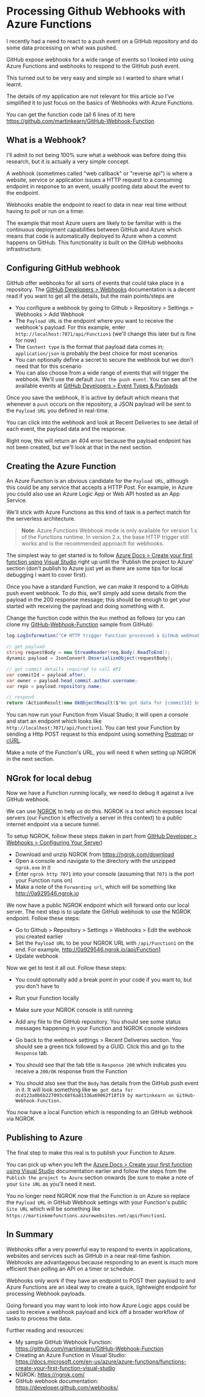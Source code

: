 # Processing Github Webhooks with Azure Functions

I recently had a need to react to a push event on a GitHub repository and do some data processing on what was pushed. 

GitHub expose webhooks for a wide range of events so I looked into using Azure Functions and webhooks to respond to the GitHub push event.

This turned out to be very easy and simple so I wanted to share what I learnt.

The details of my application are not relevant for this article so I've simplified it to just focus on the basics of Webhooks with Azure Functions.

You can get the function code (all 6 lines of it) here <https://github.com/martinkearn/GitHub-Webhook-Function>

## What is a Webhook?

I'll admit to not being 100% sure what a webhook was before doing this research, but it is actually a very simple concept.

A webhook (sometimes called "web callback" or "reverse api") is where a website, service or application issues a HTTP request to a consuming endpoint in response to an event, usually posting data about the event to the endpoint.

Webhooks enable the endpoint to react to data in near real time without having to poll or run on a timer.

The example that most Azure users are likely to be familiar with is the continuous deployment capabilities between GitHub and Azure which means that code is automatically deployed to Azure when a commit happens on GitHub. This functionality is built on the GitHub webhooks infrastructure.

## Configuring GitHub webhook

GitHub offer webhooks for all sorts of events that could take place in a repository. The [GitHub Developers > Webhooks](https://developer.github.com/webhooks/) documentation is a decent read if you want to get all the details, but the main points/steps are

* You configure a webhook by going to Github > Repository > Settings > Webhooks > Add Webhook
* The `Payload URL` is the endpoint where you want to receive the webhook's payload. For this example, enter `http://localhost:7071/api/Function1` (we'll change this later but is fine for now)
* The `Content type` is the format that payload data comes in; `application/json` is probably the best choice for most scenarios
* You can optionally define a secret to secure the webhook but we don't need that for this scenario
* You can also choose from a wide range of events that will trigger the webhook. We'll use the default `Just the push event`. You can see all the available events at [GitHub Developers > Event Types & Payloads](https://developer.github.com/v3/activity/events/types/)

Once you save the webhook, it is active by default which means that whenever a `push` occurs on the repository, a JSON payload will be sent to the `Payload URL` you defined in real-time.

You can click into the webhook and look at Recent Deliveries to see detail of each event, the payload data and the response.

Right now, this will return an 404 error because the payload endpoint has not been created, but we'll look at that in the next section.

## Creating the Azure Function

An Azure Function is an obvious candidate for the `Payload URL`, although this could be any service that accepts a HTTP Post. For example, in Azure you could also use an Azure Logic App or Web API hosted as an App Service.

We'll stick with Azure Functions as this kind of task is a perfect match for the serverless architecture. 

> **Note**: Azure Functions Webhook mode is only available for version 1.x of the Functions runtime. In version 2.x, the base HTTP trigger still works and is the recommended approach for webhooks.

The simplest way to get started is to follow [Azure Docs > Create your first function using Visual Studio](https://docs.microsoft.com/en-us/azure/azure-functions/functions-create-your-first-function-visual-studio) right up until the 'Publish the project to Azure' section (don't publish to Azure just yet as there are some tips for local debugging I want to cover first).

Once you have a standard Function, we can make it respond to a GitHub push event webhook. To do this, we'll simply add some details from the payload in the 200 response message; this should be enough to get your started with receiving the payload and doing something with it.

Change the function code within the `Run` method as follows (or you can clone my [GitHub-Webhook-Function](https://github.com/martinkearn/GitHub-Webhook-Function) sample from GitHub):

```c#
log.LogInformation("C# HTTP trigger function processed a GitHub webhook request.");

// get payload
string requestBody = new StreamReader(req.Body).ReadToEnd();
dynamic payload = JsonConvert.DeserializeObject(requestBody);

// get commit details required to call API
var commitId = payload.after;
var owner = payload.head_commit.author.username;
var repo = payload.repository.name;

// respond
return (ActionResult)new OkObjectResult($"We got data for {commitId} by {owner} on {repo}.");
```

You can now run your Function from Visual Studio; it will open a console and start an endpoint which looks like `http://localhost:7071/api/Function1`. You can test your Function by sending a Http POST request to this endpoint using something [Postman](https://www.getpostman.com/) or [cURL](https://curl.haxx.se/). 

Make a note of the Function's URL, you will need it when setting up NGROK in the next section.

## NGrok for local debug

Now we have a Function running locally, we need to debug it against a live GitHub webhook.

We can use [NGROK](https://ngrok.com/) to help us do this. NGROK is a tool which exposes local servers (our Function is effectively a server in this context) to a public internet endpoint via a secure tunnel.

To setup NGROK, follow these steps (taken in part from [GitHub Developer > Webhooks > Configuring Your Server](https://developer.github.com/webhooks/configuring/))

* Download and unzip NGROK from <https://ngrok.com/download>
* Open a console and navigate to the directory with the unzipped `ngrok.exe` in it
* Enter `ngrok http 7071` into your console (assuming that `7071` is the port your Function runs on)
* Make a note of the `Forwarding url`, which will be something like <http://0a929546.ngrok.io>

We now have a public NGROK endpoint which will forward onto our local server. The next step is to update the GitHub webhook to use the NGROK endpoint. Follow these steps:

* Go to Github > Repository > Settings > Webhooks > Edit the webhook you created earlier
* Set the `Payload URL` to be your NGROK URL with `/api/Function1` on the end. For example, <http://0a929546.ngrok.io/api/Function1>
* Update webhook

Now we get to test it all out. Follow these steps:

* You could optionally add a break point in your code if you want to, but you don't have to
* Run your Function locally
* Make sure your NGROK console is still running
* Add any file to the GitHub repository. You should see some status messages happening in your Function and NGROK console windows
* Go back to the webhook settings > Recent Deliveries section. You should see a green tick followed by a GUID. Click this and go to the `Response` tab.

* You should see that the tab title is `Response 200` which indicates you receive a `200/OK` response from the Function
* You should also see that the `Body` has details from the GitHub push event in it. It will look something like `We got data for dcd123a0b6b227093c68f6a81336a69062f18f19 by martinkearn on GitHub-Webhook-Function.`

You now have a local Function which is responding to an GitHub webhook via NGROK

## Publishing to Azure

The final step to make this real is to publish your Function to Azure. 

You can pick up when you left the [Azure Docs > Create your first function using Visual Studio](https://docs.microsoft.com/en-us/azure/azure-functions/functions-create-your-first-function-visual-studio) documentation earlier and follow the steps from the `Publish the project to Azure` section onwards (be sure to make a note of your `Site URL` as you'll need it next.

You no longer need NGROK now that the Function is on Azure so replace the `Payload URL` in GitHub Webhook settings with your Function's public `Site URL` which will be something like `https://martinkmefunctions.azurewebsites.net/api/Function1`. 

## In Summary

Webhooks offer a very powerful way to respond to events in applications, websites and services such as GitHub in a near real-time fashion. Webhooks are advantageous because responding to an event is much more efficient than polling an API on a timer or schedule.

Webhooks only work if they have an endpoint to POST their payload to and Azure Functions are an ideal way to create a quick, lightweight endpoint for processing Webhook payloads.

Going forward you may want to look into how Azure Logic apps could be used to receive a webhook payload and kick off a broader workflow of tasks to process the data.

Further reading and resources:

* My sample GitHub Webhook Function: <https://github.com/martinkearn/GitHub-Webhook-Function>
* Creating an Azure Function in Visual Studio: https://docs.microsoft.com/en-us/azure/azure-functions/functions-create-your-first-function-visual-studio
* NGROK: https://ngrok.com/
* GitHub webhook documentation: https://developer.github.com/webhooks/



